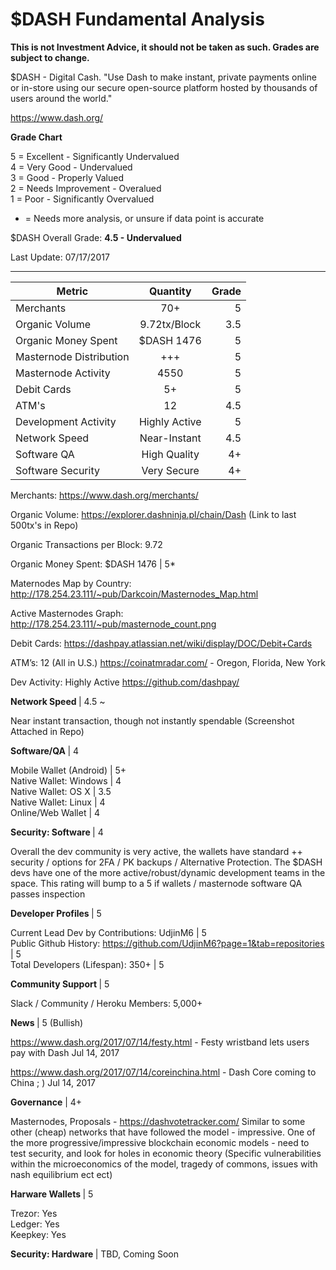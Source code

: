 # $DASH Fundamental Analysis

<b> This is not Investment Advice, it should not be taken as such. Grades are subject to change.</b>

$DASH - Digital Cash. "Use Dash to make instant, private payments online or in-store using our secure open-source platform hosted by thousands of users around the world."

https://www.dash.org/

<b> Grade Chart </b> <br>

5 = Excellent - Significantly Undervalued <br>
4 = Very Good - Undervalued <br>
3 = Good - Properly Valued <br>
2 = Needs Improvement - Overalued <br>
1 = Poor - Significantly Overvalued <br>

* = Needs more analysis, or unsure if data point is accurate

$DASH Overall Grade: <b> 4.5 - Undervalued </b>

Last Update: 07/17/2017

-----------------------------------------------------------------------------------------------------------

| Metric        | Quantity           |  Grade  |
| ------------- |:-------------:| -----:|
| Merchants      | 70+ | 5 |
| Organic Volume    | 9.72tx/Block      |  3.5 |
| Organic Money Spent | $DASH 1476      |    5 |
| Masternode Distribution      | +++ | 5 |
| Masternode Activity    | 4550      |   5|
| Debit Cards | 5+      |    5 |
| ATM's | 12      |    4.5 |
| Development Activity | Highly Active      |    5 |
| Network Speed | Near-Instant     |    4.5 |
| Software QA| High Quality     |    4+ |
| Software Security| Very Secure      |    4+ |



Merchants: https://www.dash.org/merchants/

Organic Volume: https://explorer.dashninja.pl/chain/Dash (Link to last 500tx's in Repo)

Organic Transactions per Block: 9.72

Organic Money Spent: $DASH 1476 | 5*

Maternodes Map by Country: http://178.254.23.111/~pub/Darkcoin/Masternodes_Map.html

Active Masternodes Graph: http://178.254.23.111/~pub/masternode_count.png

Debit Cards: https://dashpay.atlassian.net/wiki/display/DOC/Debit+Cards

ATM’s: 12 (All in U.S.) https://coinatmradar.com/ - Oregon, Florida, New York

Dev Activity: Highly Active https://github.com/dashpay/

<b> Network Speed </b>| 4.5 ~ <br>

Near instant transaction, though not instantly spendable (Screenshot Attached in Repo)

<b> Software/QA </b> | 4 <br>

Mobile Wallet (Android) | 5+ <br>
Native Wallet: Windows | 4 <br>
Native Wallet: OS X | 3.5 <br>
Native Wallet: Linux | 4 <br>
Online/Web Wallet | 4 <br>

<b>Security: Software </b> | 4 <br>

Overall the dev community is very active, the wallets have standard ++ security / options for 2FA / PK backups / Alternative Protection. The $DASH devs have one of the more active/robust/dynamic development teams in the space. This rating will bump to a 5 if wallets / masternode software QA passes inspection

<b> Developer Profiles </b> | 5 <br>

Current Lead Dev by Contributions: UdjinM6 | 5 <br>
Public Github History: https://github.com/UdjinM6?page=1&tab=repositories | 5 <br>
Total Developers (Lifespan): 350+ | 5

<b> Community Support </b> | 5 <br>

Slack / Community / Heroku Members: 5,000+

<b> News </b> | 5 (Bullish) <br>

https://www.dash.org/2017/07/14/festy.html - Festy wristband lets users pay with Dash
Jul 14, 2017

https://www.dash.org/2017/07/14/coreinchina.html - Dash Core coming to China ; )
Jul 14, 2017

<b>Governance</b> | 4+ <br>

Masternodes, Proposals - https://dashvotetracker.com/
Similar to some other (cheap) networks that have followed the model - impressive. One of the more progressive/impressive blockchain economic models -  need to test security, and look for holes in economic theory (Specific vulnerabilities within the microeconomics of the model, tragedy of commons, issues with nash equilibrium ect ect)


<b> Harware Wallets </b>| 5 <br>

Trezor: Yes <br>
Ledger: Yes <br>
Keepkey: Yes


<b> Security: Hardware </b> | TBD, Coming Soon <br> 










